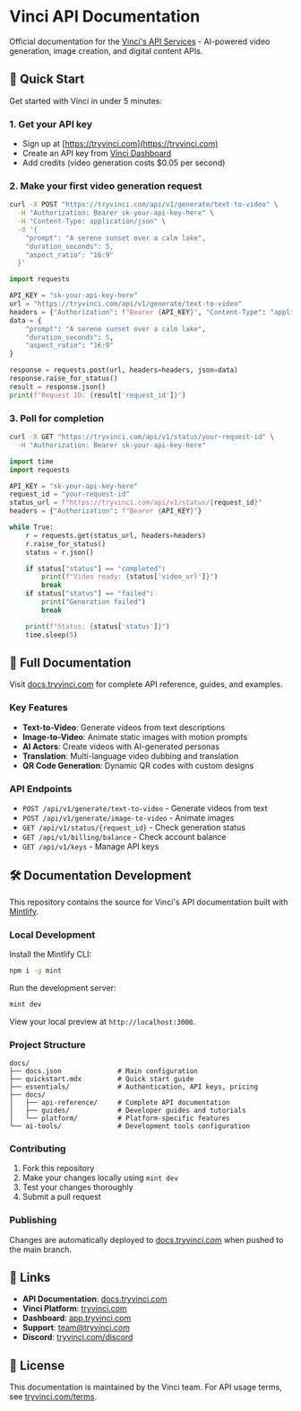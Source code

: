 # Vinci API Documentation

Official documentation for the [Vinci's API Services](https://tryvinci.com) - AI-powered video generation, image creation, and digital content APIs.

## 🚀 Quick Start

Get started with Vinci in under 5 minutes:

### 1. Get your API key
- Sign up at [https://tryvinci.com](https://tryvinci.com)
- Create an API key from [Vinci Dashboard](https://app.tryvinci.com/dashboard/api)
- Add credits (video generation costs $0.05 per second)

### 2. Make your first video generation request

```bash
curl -X POST "https://tryvinci.com/api/v1/generate/text-to-video" \
  -H "Authorization: Bearer sk-your-api-key-here" \
  -H "Content-Type: application/json" \
  -d '{
    "prompt": "A serene sunset over a calm lake",
    "duration_seconds": 5,
    "aspect_ratio": "16:9"
  }'
```

```python
import requests

API_KEY = "sk-your-api-key-here"
url = "https://tryvinci.com/api/v1/generate/text-to-video"
headers = {"Authorization": f"Bearer {API_KEY}", "Content-Type": "application/json"}
data = {
    "prompt": "A serene sunset over a calm lake",
    "duration_seconds": 5,
    "aspect_ratio": "16:9"
}

response = requests.post(url, headers=headers, json=data)
response.raise_for_status()
result = response.json()
print(f"Request ID: {result['request_id']}")
```

### 3. Poll for completion

```bash
curl -X GET "https://tryvinci.com/api/v1/status/your-request-id" \
  -H "Authorization: Bearer sk-your-api-key-here"
```

```python
import time
import requests

API_KEY = "sk-your-api-key-here"
request_id = "your-request-id"
status_url = f"https://tryvinci.com/api/v1/status/{request_id}"
headers = {"Authorization": f"Bearer {API_KEY}"}

while True:
    r = requests.get(status_url, headers=headers)
    r.raise_for_status()
    status = r.json()

    if status["status"] == "completed":
        print(f"Video ready: {status['video_url']}")
        break
    if status["status"] == "failed":
        print("Generation failed")
        break

    print(f"Status: {status['status']}")
    time.sleep(5)
```

## 📖 Full Documentation

Visit [docs.tryvinci.com](https://docs.tryvinci.com) for complete API reference, guides, and examples.

### Key Features
- **Text-to-Video**: Generate videos from text descriptions
- **Image-to-Video**: Animate static images with motion prompts  
- **AI Actors**: Create videos with AI-generated personas
- **Translation**: Multi-language video dubbing and translation
- **QR Code Generation**: Dynamic QR codes with custom designs

### API Endpoints
- `POST /api/v1/generate/text-to-video` - Generate videos from text
- `POST /api/v1/generate/image-to-video` - Animate images
- `GET /api/v1/status/{request_id}` - Check generation status
- `GET /api/v1/billing/balance` - Check account balance
- `GET /api/v1/keys` - Manage API keys

## 🛠 Documentation Development

This repository contains the source for Vinci's API documentation built with [Mintlify](https://mintlify.com).

### Local Development

Install the Mintlify CLI:
```bash
npm i -g mint
```

Run the development server:
```bash
mint dev
```

View your local preview at `http://localhost:3000`.

### Project Structure

```
docs/
├── docs.json              # Main configuration
├── quickstart.mdx         # Quick start guide
├── essentials/            # Authentication, API keys, pricing
├── docs/
│   ├── api-reference/     # Complete API documentation
│   ├── guides/            # Developer guides and tutorials
│   └── platform/          # Platform-specific features
└── ai-tools/              # Development tools configuration
```

### Contributing

1. Fork this repository
2. Make your changes locally using `mint dev`
3. Test your changes thoroughly
4. Submit a pull request

### Publishing

Changes are automatically deployed to [docs.tryvinci.com](https://docs.tryvinci.com) when pushed to the main branch.

## 🔗 Links

- **API Documentation**: [docs.tryvinci.com](https://docs.tryvinci.com)
- **Vinci Platform**: [tryvinci.com](https://tryvinci.com)
- **Dashboard**: [app.tryvinci.com](https://app.tryvinci.com)
- **Support**: [team@tryvinci.com](mailto:team@tryvinci.com)
- **Discord**: [tryvinci.com/discord](https://tryvinci.com/discord)

## 📝 License

This documentation is maintained by the Vinci team. For API usage terms, see [tryvinci.com/terms](https://tryvinci.com/terms).
